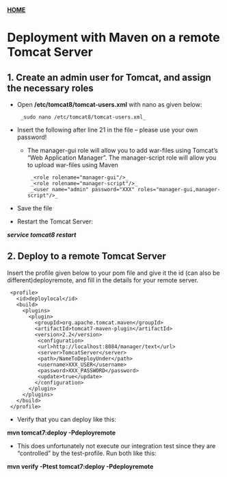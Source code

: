 [**HOME**](../index.md)



# Deployment with Maven on a remote Tomcat Server


## 1. Create an admin user for Tomcat, and assign the necessary roles

* Open **/etc/tomcat8/tomcat-users.xml** with nano as given below:

       _sudo nano /etc/tomcat8/tomcat-users.xml_

* Insert the following after line 21 in the file – please use your own password!
  * The manager-gui role will allow you to add war-files using Tomcat’s  “Web Application Manager”. The manager-script role will allow you to upload war-files using Maven

         _<role rolename="manager-gui"/>_
         _<role rolename="manager-script"/>_
         _<user name="admin" password="XXX" roles="manager-gui,manager-script"/>_

* Save the file
* Restart the Tomcat Server:   

**_service tomcat8 restart_**



## 2. Deploy to a remote Tomcat Server

Insert the profile given below to your pom file and give it the id (can also be different)deployremote, and fill in the details for your remote server.

     <profile>
       <id>deploylocal</id>
       <build>
         <plugins>
           <plugin>  
             <groupId>org.apache.tomcat.maven</groupId>
             <artifactId>tomcat7-maven-plugin</artifactId>
             <version>2.2</version>
              <configuration>
              <url>http://localhost:8084/manager/text</url>
              <server>TomcatServer</server>
              <path>/NameToDeployUnder</path>
              <username>XXX_USER</username>
              <password>XXX_PASSWORD</password>
              <update>true</update>
             </configuration>
           </plugin>
         </plugins>
       </build>
     </profile>


* Verify that you can deploy like this: 

**mvn tomcat7:deploy -Pdeployremote**

* This does unfortunately not execute our integration test since they are “controlled” by the test-profile. Run both like this: 

**mvn verify -Ptest tomcat7:deploy -Pdeployremote**

